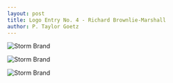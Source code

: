 ```yaml
---
layout: post
title: Logo Entry No. 4 - Richard Brownlie-Marshall
author: P. Taylor Goetz
---
```


![Storm Brand](/images/logocontest/rmarshall/StormLogo_Square.png)

![Storm Brand](/images/logocontest/rmarshall/StormLogo_Horizontal.png)

![Storm Brand](/images/logocontest/rmarshall/StormLogo_Horizontal_NoColour.png)

